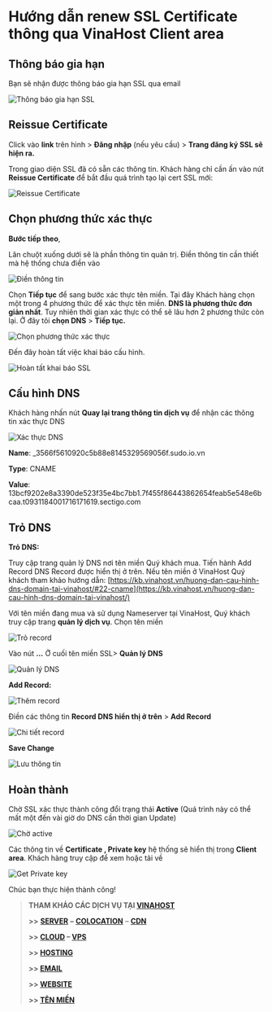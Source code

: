 # **Hướng dẫn renew SSL Certificate thông qua VinaHost Client area**

## Thông báo gia hạn
Bạn sẽ nhận được thông báo gia hạn SSL qua email

![Thông báo gia hạn SSL](images/huong-dan-gia-han-ssl-certificate-tai-vinahost-01.png)

## Reissue Certificate

Click vào **link** trên hình > **Đăng nhập** (nếu yêu cầu) > **Trang đăng ký SSL sẽ hiện ra.**

Trong giao diện SSL đã có sẵn các thông tin. Khách hàng chỉ cần ấn vào nút **Reissue Certificate** để bắt đầu quá trình tạo lại cert SSL mới:

![Reissue Certificate](images/huong-dan-gia-han-ssl-certificate-tai-vinahost-02.png)

## Chọn phương thức xác thực

**Bước tiếp theo**,

Lăn chuột xuống dưới sẽ là phần thông tin quản trị. Điền thông tin cần thiết mà hệ thống chưa điền vào

![Điền thông tin](images/huong-dan-gia-han-ssl-certificate-tai-vinahost-03.png)

Chọn **Tiếp tục** để sang bước xác thực tên miền. Tại đây Khách hàng chọn một trong 4 phương thức để xác thực tên miền. **DNS là phương thức đơn giản nhất**. Tuy nhiên thời gian xác thực có thể sẽ lâu hơn 2 phương thức còn lại. Ở đây tôi **chọn DNS** \> **Tiếp tục.**

![Chọn phương thức xác thực](images/huong-dan-gia-han-ssl-certificate-tai-vinahost-04.png)

Đến đây hoàn tất việc khai báo cấu hình.

![Hoàn tất khai báo SSL](images/huong-dan-gia-han-ssl-certificate-tai-vinahost-05.png)

## Cấu hình DNS

Khách hàng nhấn nút **Quay lại trang thông tin dịch vụ** để nhận các thông tin xác thực DNS

![Xác thực DNS](images/huong-dan-gia-han-ssl-certificate-tai-vinahost-06.png)

**Name**: \_3566f5610920c5b88e8145329569056f.sudo.io.vn

**Type**: CNAME

**Value**: 13bcf9202e8a3390de523f35e4bc7bb1.7f455f86443862654feab5e548e6bcaa.t0931184001716171619.sectigo.com

## Trỏ DNS

**Trỏ DNS:**

Truy cập trang quản lý DNS nơi tên miền Quý khách mua. Tiến hành Add Record DNS Record được hiển thị ở trên. Nếu tên miền ở VinaHost Quý khách tham khảo hướng dẫn: [https://kb.vinahost.vn/huong-dan-cau-hinh-dns-domain-tai-vinahost/#22-cname](https://kb.vinahost.vn/huong-dan-cau-hinh-dns-domain-tai-vinahost/)

Với tên miền đang mua và sử dụng Nameserver tại VinaHost, Quý khách truy cập trang **quản lý dịch vụ**. Chọn tên miền

![Trỏ record](images/huong-dan-gia-han-ssl-certificate-tai-vinahost-07.png)

Vào nút **...** Ở cuối tên miền SSL> **Quản lý DNS**

![Quản lý DNS](images/huong-dan-gia-han-ssl-certificate-tai-vinahost-08.png)

**Add Record:**

![Thêm record](images/huong-dan-gia-han-ssl-certificate-tai-vinahost-09.png)

Điền các thông tin **Record DNS hiển thị ở trên** > **Add Record**

![Chi tiết record](images/huong-dan-gia-han-ssl-certificate-tai-vinahost-10.png)

**Save Change**

![Lưu thông tin](images/huong-dan-gia-han-ssl-certificate-tai-vinahost-11.png)

## Hoàn thành

Chờ SSL xác thực thành công đổi trạng thái **Active** (Quá trình này có thể mất một đến vài giờ do DNS cần thời gian Update)

![Chờ active](images/huong-dan-gia-han-ssl-certificate-tai-vinahost-12.png)

Các thông tin về **Certificate , Private key** hệ thống sẽ hiển thị trong **Client area**. Khách hàng truy cập để xem hoặc tải về

![Get Private key](images/huong-dan-gia-han-ssl-certificate-tai-vinahost-14.png)

Chúc bạn thực hiện thành công!

> **THAM KHẢO CÁC DỊCH VỤ TẠI [VINAHOST](https://vinahost.vn/)**
> 
> **\>>** [**SERVER**](https://vinahost.vn/thue-may-chu-rieng/) **–** [**COLOCATION**](https://vinahost.vn/colocation.html) – [**CDN**](https://vinahost.vn/dich-vu-cdn-chuyen-nghiep)
> 
> **\>> [CLOUD](https://vinahost.vn/cloud-server-gia-re/) – [VPS](https://vinahost.vn/vps-ssd-chuyen-nghiep/)**
> 
> **\>> [HOSTING](https://vinahost.vn/wordpress-hosting)**
> 
> **\>> [EMAIL](https://vinahost.vn/email-hosting)**
> 
> **\>> [WEBSITE](http://vinawebsite.vn/)**
> 
> **\>> [TÊN MIỀN](https://vinahost.vn/ten-mien-gia-re/)**
